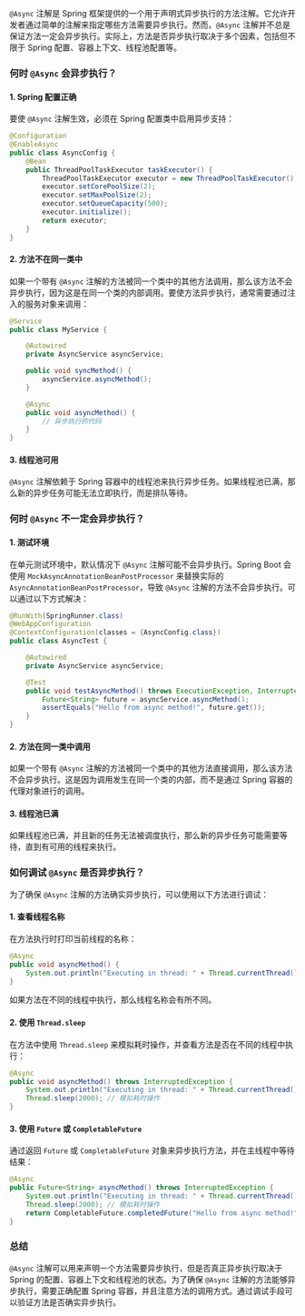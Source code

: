 `@Async` 注解是 Spring 框架提供的一个用于声明式异步执行的方法注解。它允许开发者通过简单的注解来指定哪些方法需要异步执行。然而，`@Async` 注解并不总是保证方法一定会异步执行。实际上，方法是否异步执行取决于多个因素，包括但不限于 Spring 配置、容器上下文、线程池配置等。

### 何时 `@Async` 会异步执行？

#### 1. Spring 配置正确

要使 `@Async` 注解生效，必须在 Spring 配置类中启用异步支持：

```java
@Configuration
@EnableAsync
public class AsyncConfig {
    @Bean
    public ThreadPoolTaskExecutor taskExecutor() {
        ThreadPoolTaskExecutor executor = new ThreadPoolTaskExecutor();
        executor.setCorePoolSize(2);
        executor.setMaxPoolSize(2);
        executor.setQueueCapacity(500);
        executor.initialize();
        return executor;
    }
}
```

#### 2. 方法不在同一类中

如果一个带有 `@Async` 注解的方法被同一个类中的其他方法调用，那么该方法不会异步执行，因为这是在同一个类的内部调用。要使方法异步执行，通常需要通过注入的服务对象来调用：

```java
@Service
public class MyService {

    @Autowired
    private AsyncService asyncService;

    public void syncMethod() {
        asyncService.asyncMethod();
    }

    @Async
    public void asyncMethod() {
        // 异步执行的代码
    }
}
```

#### 3. 线程池可用

`@Async` 注解依赖于 Spring 容器中的线程池来执行异步任务。如果线程池已满，那么新的异步任务可能无法立即执行，而是排队等待。

### 何时 `@Async` 不一定会异步执行？

#### 1. 测试环境

在单元测试环境中，默认情况下 `@Async` 注解可能不会异步执行。Spring Boot 会使用 `MockAsyncAnnotationBeanPostProcessor` 来替换实际的 `AsyncAnnotationBeanPostProcessor`，导致 `@Async` 注解的方法不会异步执行。可以通过以下方式解决：

```java
@RunWith(SpringRunner.class)
@WebAppConfiguration
@ContextConfiguration(classes = {AsyncConfig.class})
public class AsyncTest {

    @Autowired
    private AsyncService asyncService;

    @Test
    public void testAsyncMethod() throws ExecutionException, InterruptedException {
        Future<String> future = asyncService.asyncMethod();
        assertEquals("Hello from async method!", future.get());
    }
}
```

#### 2. 方法在同一类中调用

如果一个带有 `@Async` 注解的方法被同一个类中的其他方法直接调用，那么该方法不会异步执行。这是因为调用发生在同一个类的内部，而不是通过 Spring 容器的代理对象进行的调用。

#### 3. 线程池已满

如果线程池已满，并且新的任务无法被调度执行，那么新的异步任务可能需要等待，直到有可用的线程来执行。

### 如何调试 `@Async` 是否异步执行？

为了确保 `@Async` 注解的方法确实异步执行，可以使用以下方法进行调试：

#### 1. 查看线程名称

在方法执行时打印当前线程的名称：

```java
@Async
public void asyncMethod() {
    System.out.println("Executing in thread: " + Thread.currentThread().getName());
}
```

如果方法在不同的线程中执行，那么线程名称会有所不同。

#### 2. 使用 `Thread.sleep`

在方法中使用 `Thread.sleep` 来模拟耗时操作，并查看方法是否在不同的线程中执行：

```java
@Async
public void asyncMethod() throws InterruptedException {
    System.out.println("Executing in thread: " + Thread.currentThread().getName());
    Thread.sleep(2000); // 模拟耗时操作
}
```

#### 3. 使用 `Future` 或 `CompletableFuture`

通过返回 `Future` 或 `CompletableFuture` 对象来异步执行方法，并在主线程中等待结果：

```java
@Async
public Future<String> asyncMethod() throws InterruptedException {
    System.out.println("Executing in thread: " + Thread.currentThread().getName());
    Thread.sleep(2000); // 模拟耗时操作
    return CompletableFuture.completedFuture("Hello from async method!");
}
```

### 总结

`@Async` 注解可以用来声明一个方法需要异步执行，但是否真正异步执行取决于 Spring 的配置、容器上下文和线程池的状态。为了确保 `@Async` 注解的方法能够异步执行，需要正确配置 Spring 容器，并且注意方法的调用方式。通过调试手段可以验证方法是否确实异步执行。
